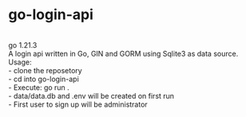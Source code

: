 # go-login-api
<br>
go 1.21.3
<br>
A login api written in Go, GIN and GORM using Sqlite3 as data source.
<br>
Usage:<br>
- clone the reposetory<br>
- cd into go-login-api<br>
- Execute: go run .<br>
- data/data.db and .env will be created on first run<br>
- First user to sign up will be administrator<br>
